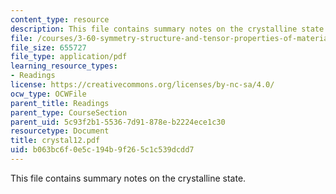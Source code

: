 ```yaml
---
content_type: resource
description: This file contains summary notes on the crystalline state.
file: /courses/3-60-symmetry-structure-and-tensor-properties-of-materials-fall-2005/b063bc6f0e5c194b9f265c1c539dcdd7_crystal12.pdf
file_size: 655727
file_type: application/pdf
learning_resource_types:
- Readings
license: https://creativecommons.org/licenses/by-nc-sa/4.0/
ocw_type: OCWFile
parent_title: Readings
parent_type: CourseSection
parent_uid: 5c93f2b1-5536-7d91-878e-b2224ece1c30
resourcetype: Document
title: crystal12.pdf
uid: b063bc6f-0e5c-194b-9f26-5c1c539dcdd7
---
```

This file contains summary notes on the crystalline state.